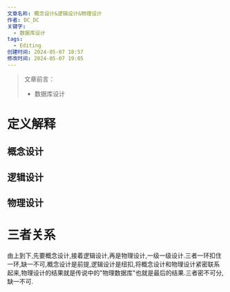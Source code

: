 ```yaml
---
文章名称: 概念设计&逻辑设计&物理设计
作者: DC_DC
关键字:
  - 数据库设计
tags:
  - Editing
创建时间: 2024-05-07 18:57
修改时间: 2024-05-07 19:05
---
```

> 文章前言：
> - 数据库设计

# 定义解释
## 概念设计
## 逻辑设计
## 物理设计
# 三者关系
由上到下,先要概念设计,接着逻辑设计,再是物理设计,一级一级设计.三者一环扣住一环,缺一不可,概念设计是前提,逻辑设计是纽扣,将概念设计和物理设计紧密联系起来,物理设计的结果就是传说中的"物理数据库"也就是最后的结果.三者密不可分,缺一不可.
